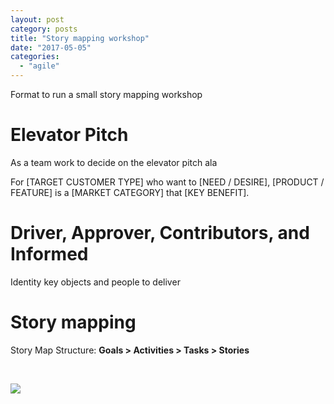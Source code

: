 ```yaml
---
layout: post
category: posts
title: "Story mapping workshop"
date: "2017-05-05"
categories: 
  - "agile"
---
```


Format to run a small story mapping workshop

# Elevator Pitch

As a team work to decide on the elevator pitch ala

For \[TARGET CUSTOMER TYPE\] who want to \[NEED / DESIRE\], \[PRODUCT / FEATURE\] is a \[MARKET CATEGORY\] that \[KEY BENEFIT\].

# Driver, Approver, Contributors, and Informed

Identity key objects and people to deliver

# Story mapping

Story Map Structure: **Goals > Activities > Tasks > Stories**

 

![](images/1*EsdHVBgi4BDzb_qJhUXWSw.jpeg)

